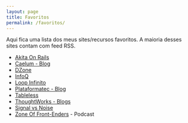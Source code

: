 ```yaml
---
layout: page
title: Favoritos
permalink: /favoritos/
---
```

Aqui fica uma lista dos meus sites/recursos favoritos. A maioria desses sites contam com feed RSS.

*  [Akita On Rails](http://www.akitaonrails.com/)  
*  [Caelum - Blog](http://blog.caelum.com.br)  
*  [DZone](http://www.dzone.com)  
*  [InfoQ](http://www.infoq.com)  
*  [Loop Infinito](http://loopinfinito.com.br)
*  [Plataformatec - Blog](http://blog.plataformatec.com.br)  
*  [Tableless](http://tableless.com.br/)
*  [ThoughtWorks - Blogs](http://www.thoughtworks.com/blogs)
*  [Signal vs Noise](http://signalvnoise.com)
*  [Zone Of Front-Enders](http://zofe.com.br) - Podcast